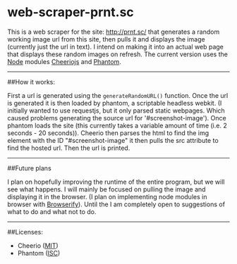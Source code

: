 # web-scraper-prnt.sc

This is a web scraper for the site: http://prnt.sc/ that generates a random working image url from this site, then pulls it and displays the image (currently just the url in text).
I intend on making it into an actual web page that displays these random images on refresh.
The current version uses the [Node](https://nodejs.org/) modules [Cheeriojs](https://github.com/cheeriojs/cheerio) and [Phantom](https://github.com/amir20/phantomjs-node/tree/master).

---

##How it works:

First a url is generated using the ```generateRandomURL()``` function. Once the url is generated it is then loaded by phantom, a scriptable headless webkit. 
(I initially wanted to use requestjs, but it only parsed static webpages. Which caused problems generating the source url for '#screenshot-image').
Once phantom loads the site (this currently takes a variable amount of time (i.e. 2 seconds - 20 seconds)). Cheerio then parses the html to find the img element
with the ID "#screenshot-image" it then pulls the src attribute to find the hosted url. Then the url is printed.

---

##Future plans

I plan on hopefully improving the runtime of the entire program, but we will see what happens. I will mainly be focused on pulling the image and displaying it in
the browser. (I plan on implementing node modules in browser with [Browserify](http://browserify.org/)). Until the I am completely open to suggestions of what to do
and what not to do.

---

##Licenses:

 - Cheerio ([MIT](https://opensource.org/licenses/MIT))
 - Phantom ([ISC](https://opensource.org/licenses/ISC))


